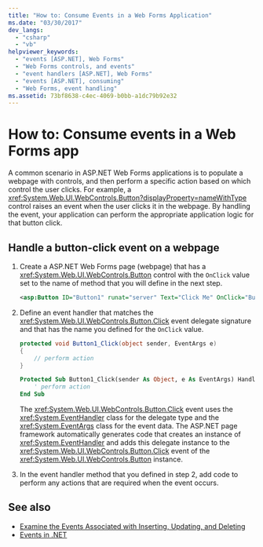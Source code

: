 ```yaml
---
title: "How to: Consume Events in a Web Forms Application"
ms.date: "03/30/2017"
dev_langs: 
  - "csharp"
  - "vb"
helpviewer_keywords: 
  - "events [ASP.NET], Web Forms"
  - "Web Forms controls, and events"
  - "event handlers [ASP.NET], Web Forms"
  - "events [ASP.NET], consuming"
  - "Web Forms, event handling"
ms.assetid: 73bf8638-c4ec-4069-b0bb-a1dc79b92e32
---
```

# How to: Consume events in a Web Forms app

A common scenario in ASP.NET Web Forms applications is to populate a webpage with controls, and then perform a specific action based on which control the user clicks. For example, a <xref:System.Web.UI.WebControls.Button?displayProperty=nameWithType> control raises an event when the user clicks it in the webpage. By handling the event, your application can perform the appropriate application logic for that button click.  
  
## Handle a button-click event on a webpage  
  
1. Create a ASP.NET Web Forms page (webpage) that has a <xref:System.Web.UI.WebControls.Button> control with the `OnClick` value set to the name of method that you will define in the next step.  
  
    ```xml  
    <asp:Button ID="Button1" runat="server" Text="Click Me" OnClick="Button1_Click" />  
    ```  
  
2. Define an event handler that matches the <xref:System.Web.UI.WebControls.Button.Click> event delegate signature and that has the name you defined for the `OnClick` value.  
  
    ```csharp  
    protected void Button1_Click(object sender, EventArgs e)  
    {  
        // perform action  
    }  
    ```  
  
    ```vb  
    Protected Sub Button1_Click(sender As Object, e As EventArgs) Handles Button1.Click  
        ' perform action  
    End Sub  
    ```  
  
     The <xref:System.Web.UI.WebControls.Button.Click> event uses the <xref:System.EventHandler> class for the delegate type and the <xref:System.EventArgs> class for the event data. The ASP.NET page framework automatically generates code that creates an instance of <xref:System.EventHandler> and adds this delegate instance to the <xref:System.Web.UI.WebControls.Button.Click> event of the <xref:System.Web.UI.WebControls.Button> instance.  
  
3. In the event handler method that you defined in step 2, add code to perform any actions that are required when the event occurs.  
  
## See also

- [Examine the Events Associated with Inserting, Updating, and Deleting](data-access/editing-inserting-and-deleting-data/examining-the-events-associated-with-inserting-updating-and-deleting-cs.md)
- [Events in .NET](/dotnet/standard/index.md)
